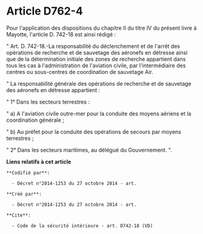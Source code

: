# Article D762-4

Pour l'application des dispositions du chapitre II du titre IV du présent livre à Mayotte, l'article D. 742-18 est ainsi
rédigé : 

" Art. D. 742-18.-La responsabilité du déclenchement et de l'arrêt des opérations de recherche et de sauvetage des aéronefs
en détresse ainsi que de la détermination initiale des zones de recherche appartient dans tous les cas à l'administration de
l'aviation civile, par l'intermédiaire des centres ou sous-centres de coordination de sauvetage Air. 

" La responsabilité générale des opérations de recherche et de sauvetage des aéronefs en détresse appartient : 

" 1° Dans les secteurs terrestres : 

" a) A l'aviation civile outre-mer pour la conduite des moyens aériens et la coordination générale ; 

" b) Au préfet pour la conduite des opérations de secours par moyens terrestres ; 

" 2° Dans les secteurs maritimes, au délégué du Gouvernement. ".

**Liens relatifs à cet article**

	**Codifié par**:

	  - Décret n°2014-1253 du 27 octobre 2014 - art.

	**Créé par**:

	  - Décret n°2014-1253 du 27 octobre 2014 - art.

	**Cite**:

	  - Code de la sécurité intérieure - art. D742-18 (VD)
